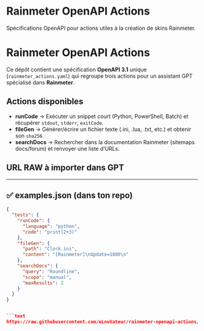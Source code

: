 # Rainmeter OpenAPI Actions

Spécifications OpenAPI pour actions utiles à la création de skins Rainmeter.
# Rainmeter OpenAPI Actions

Ce dépôt contient une spécification **OpenAPI 3.1** unique (`rainmeter_actions.yaml`) qui regroupe trois actions pour un assistant GPT spécialisé dans **Rainmeter**.

## Actions disponibles

- **runCode** → Exécuter un snippet court (Python, PowerShell, Batch) et récupérer `stdout`, `stderr`, `exitCode`.  
- **fileGen** → Générer/écrire un fichier texte (.ini, .lua, .txt, etc.) et obtenir son `sha256`.  
- **searchDocs** → Rechercher dans la documentation Rainmeter (sitemaps docs/forum) et renvoyer une liste d’URLs.

## URL RAW à importer dans GPT


---

## ✅ examples.json (dans ton repo)

```json
{
  "tests": {
    "runCode": {
      "language": "python",
      "code": "print(2+3)"
    },
    "fileGen": {
      "path": "Clock.ini",
      "content": "[Rainmeter]\nUpdate=1000\n"
    },
    "searchDocs": {
      "query": "Roundline",
      "scope": "manual",
      "maxResults": 2
    }
  }
}


```text
https://raw.githubusercontent.com/eLnoVateur/rainmeter-openapi-actions/main/rainmeter_actions.yaml
